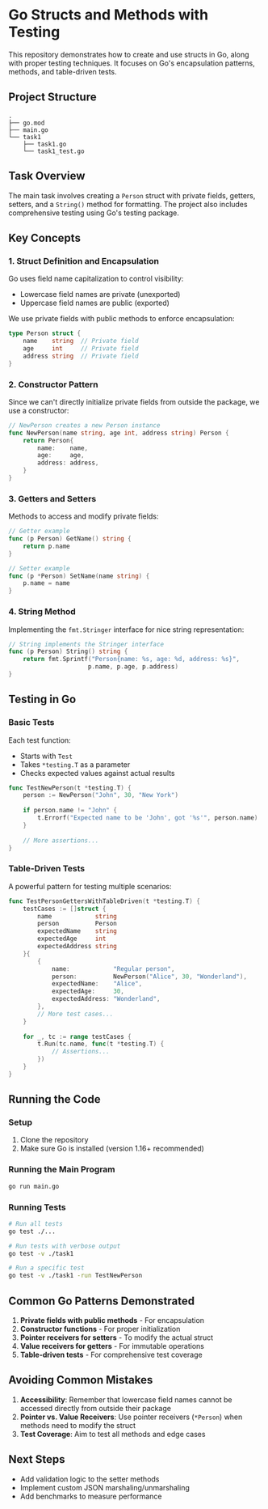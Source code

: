 # Go Structs and Methods with Testing

This repository demonstrates how to create and use structs in Go, along with proper testing techniques. It focuses on Go's encapsulation patterns, methods, and table-driven tests.

## Project Structure

```
.
├── go.mod
├── main.go
└── task1
    ├── task1.go
    └── task1_test.go
```

## Task Overview

The main task involves creating a `Person` struct with private fields, getters, setters, and a `String()` method for formatting. The project also includes comprehensive testing using Go's testing package.

## Key Concepts

### 1. Struct Definition and Encapsulation

Go uses field name capitalization to control visibility:
- Lowercase field names are private (unexported)
- Uppercase field names are public (exported)

We use private fields with public methods to enforce encapsulation:

```go
type Person struct {
    name    string  // Private field
    age     int     // Private field
    address string  // Private field
}
```

### 2. Constructor Pattern

Since we can't directly initialize private fields from outside the package, we use a constructor:

```go
// NewPerson creates a new Person instance
func NewPerson(name string, age int, address string) Person {
    return Person{
        name:    name,
        age:     age,
        address: address,
    }
}
```

### 3. Getters and Setters

Methods to access and modify private fields:

```go
// Getter example
func (p Person) GetName() string {
    return p.name
}

// Setter example
func (p *Person) SetName(name string) {
    p.name = name
}
```

### 4. String Method

Implementing the `fmt.Stringer` interface for nice string representation:

```go
// String implements the Stringer interface
func (p Person) String() string {
    return fmt.Sprintf("Person{name: %s, age: %d, address: %s}", 
                      p.name, p.age, p.address)
}
```

## Testing in Go

### Basic Tests

Each test function:
- Starts with `Test`
- Takes `*testing.T` as a parameter
- Checks expected values against actual results

```go
func TestNewPerson(t *testing.T) {
    person := NewPerson("John", 30, "New York")
    
    if person.name != "John" {
        t.Errorf("Expected name to be 'John', got '%s'", person.name)
    }
    
    // More assertions...
}
```

### Table-Driven Tests

A powerful pattern for testing multiple scenarios:

```go
func TestPersonGettersWithTableDriven(t *testing.T) {
    testCases := []struct {
        name            string
        person          Person
        expectedName    string
        expectedAge     int
        expectedAddress string
    }{
        {
            name:            "Regular person",
            person:          NewPerson("Alice", 30, "Wonderland"),
            expectedName:    "Alice",
            expectedAge:     30,
            expectedAddress: "Wonderland",
        },
        // More test cases...
    }
    
    for _, tc := range testCases {
        t.Run(tc.name, func(t *testing.T) {
            // Assertions...
        })
    }
}
```

## Running the Code

### Setup

1. Clone the repository
2. Make sure Go is installed (version 1.16+ recommended)

### Running the Main Program

```bash
go run main.go
```

### Running Tests

```bash
# Run all tests
go test ./...

# Run tests with verbose output
go test -v ./task1

# Run a specific test
go test -v ./task1 -run TestNewPerson
```

## Common Go Patterns Demonstrated

1. **Private fields with public methods** - For encapsulation
2. **Constructor functions** - For proper initialization
3. **Pointer receivers for setters** - To modify the actual struct
4. **Value receivers for getters** - For immutable operations
5. **Table-driven tests** - For comprehensive test coverage

## Avoiding Common Mistakes

1. **Accessibility**: Remember that lowercase field names cannot be accessed directly from outside their package
2. **Pointer vs. Value Receivers**: Use pointer receivers (`*Person`) when methods need to modify the struct
3. **Test Coverage**: Aim to test all methods and edge cases

## Next Steps

- Add validation logic to the setter methods
- Implement custom JSON marshaling/unmarshaling
- Add benchmarks to measure performance

